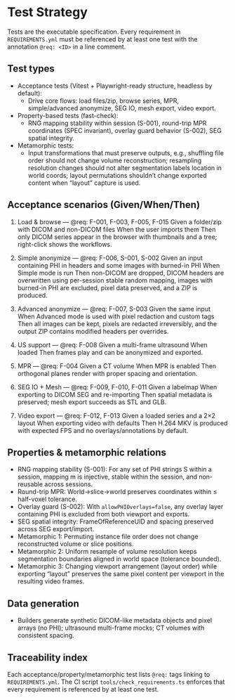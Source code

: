 # Test Strategy

Tests are the executable specification. Every requirement in `REQUIREMENTS.yml` must be referenced by at least one test with the annotation `@req: <ID>` in a line comment.

## Test types

- Acceptance tests (Vitest + Playwright-ready structure, headless by default):
  - Drive core flows: load files/zip, browse series, MPR, simple/advanced anonymize, SEG IO, mesh export, video export.
- Property-based tests (fast-check):
  - RNG mapping stability within session (S-001), round-trip MPR coordinates (SPEC invariant), overlay guard behavior (S-002), SEG spatial integrity.
- Metamorphic tests:
  - Input transformations that must preserve outputs, e.g., shuffling file order should not change volume reconstruction; resampling resolution changes should not alter segmentation labels location in world coords; layout permutations shouldn’t change exported content when “layout” capture is used.

## Acceptance scenarios (Given/When/Then)

1. Load & browse — @req: F-001, F-003, F-005, F-015
   Given a folder/zip with DICOM and non-DICOM files
   When the user imports them
   Then only DICOM series appear in the browser with thumbnails and a tree; right-click shows the workflows.

2. Simple anonymize — @req: F-006, S-001, S-002
   Given an input containing PHI in headers and some images with burned-in PHI
   When Simple mode is run
   Then non-DICOM are dropped, DICOM headers are overwritten using per-session stable random mapping, images with burned-in PHI are excluded, pixel data preserved, and a ZIP is produced.

3. Advanced anonymize — @req: F-007, S-003
   Given the same input
   When Advanced mode is used with pixel redaction and custom tags
   Then all images can be kept, pixels are redacted irreversibly, and the output ZIP contains modified headers per overrides.

4. US support — @req: F-008
   Given a multi-frame ultrasound
   When loaded
   Then frames play and can be anonymized and exported.

5. MPR — @req: F-004
   Given a CT volume
   When MPR is enabled
   Then orthogonal planes render with proper spacing and orientation.

6. SEG IO + Mesh — @req: F-009, F-010, F-011
   Given a labelmap
   When exporting to DICOM SEG and re-importing
   Then spatial metadata is preserved; mesh export succeeds as STL and GLB.

7. Video export — @req: F-012, F-013
   Given a loaded series and a 2×2 layout
   When exporting video with defaults
   Then H.264 MKV is produced with expected FPS and no overlays/annotations by default.

## Properties & metamorphic relations

- RNG mapping stability (S-001): For any set of PHI strings S within a session, mapping m is injective, stable within the session, and non-reusable across sessions.
- Round-trip MPR: World→slice→world preserves coordinates within ≤ half-voxel tolerance.
- Overlay guard (S-002): With `allowPHIOverlays=false`, any overlay layer containing PHI is excluded from both viewport and exports.
- SEG spatial integrity: FrameOfReferenceUID and spacing preserved across SEG export/import.
- Metamorphic 1: Permuting instance file order does not change reconstructed volume or slice positions.
- Metamorphic 2: Uniform resample of volume resolution keeps segmentation boundaries aligned in world space (tolerance bounded).
- Metamorphic 3: Changing viewport arrangement (layout order) while exporting “layout” preserves the same pixel content per viewport in the resulting video frames.

## Data generation

- Builders generate synthetic DICOM-like metadata objects and pixel arrays (no PHI); ultrasound multi-frame mocks; CT volumes with consistent spacing.

## Traceability index

Each acceptance/property/metamorphic test lists `@req:` tags linking to `REQUIREMENTS.yml`. The CI script `tools/check_requirements.ts` enforces that every requirement is referenced by at least one test.
